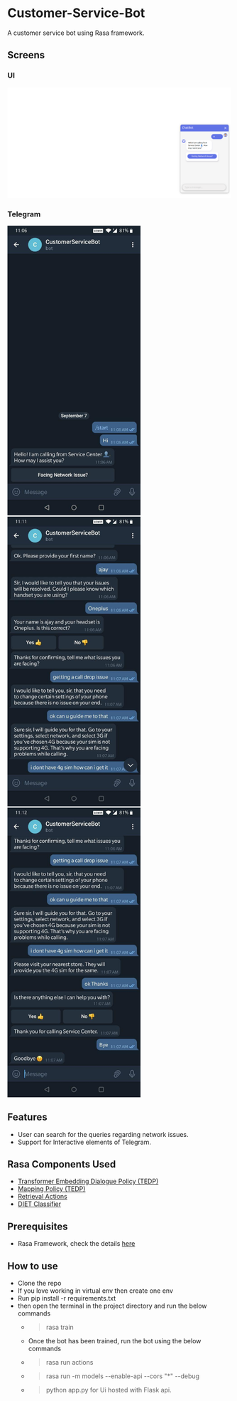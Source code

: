 # Customer-Service-Bot
A customer service bot using Rasa framework.

## Screens
### UI
![ScreenShot](./chatbot_1.png) 

### Telegram
<p float="left">
  <img src="./chatbot_telegram1.jpg" width="300" />
  <img src="./chatbot_telegram2.jpg" width="300" /> 
  <img src="./chatbot_telegram3.jpg" width="300" />
</p>


## Features
- User can search for the queries regarding network issues.
- Support for Interactive elements of Telegram.

## Rasa Components Used
- [Transformer Embedding Dialogue Policy (TEDP)](https://rasa.com/docs/rasa/core/policies/#ted-policy)
- [Mapping Policy (TEDP)](https://rasa.com/docs/rasa/core/policies/#mapping-policy)
- [Retrieval Actions](https://rasa.com/docs/rasa/core/retrieval-actions/#retrieval-actions)
- [DIET Classifier](https://rasa.com/docs/rasa/nlu/components/#dietclassifier)

## Prerequisites
- Rasa Framework, check the details [here](https://rasa.com/docs/rasa/user-guide/installation/)

## How to use
- Clone the repo
- If you love working in virtual env then create one env
- Run pip install -r requirements.txt
- then open the terminal in the project directory and run the below commands
  - > rasa train
  - Once the bot has been trained, run the bot using the below commands
  - > rasa run actions
  - > rasa run -m models --enable-api --cors "*" --debug
  - > python app.py for Ui hosted with Flask api.

